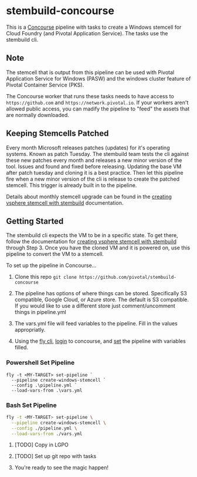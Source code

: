 # stembuild-concourse
This is a [Concourse](https://concourse-ci.org) pipeline with tasks to create a Windows stemcell for Cloud Foundry (and Pivotal Application Service). The tasks use the stembuild cli.

## Note
The stemcell that is output from this pipeline can be used with Pivotal Application Service for Windows (PASW) and the windows cluster feature of Pivotal Container Service (PKS).

The Concourse worker that runs these tasks needs to have access to `https://github.com` and `https://network.pivotal.io`. If your workers aren't allowed public access, you can madify the pipeline to "feed" the assets that are normally downloaded.

## Keeping Stemcells Patched
Every month Microsoft releases patches (updates) for it's operating systems. Known as patch Tuesday. The stembuild team tests the cli against these new patches every month and releases a new minor version of the tool. Issues and found and fixed before releasing. Updating the base VM after patch tuesday and cloning it is a best practice. Then let this pipeline fire when a new minor version of the cli is release to create the patched stemcell. This trigger is already built in to the pipeline.

Details about monthly stemcell upgrade can be found in the [creating vsphere stemcell with stembuild](https://docs.pivotal.io/pivotalcf/2-6/windows/create-vsphere-stemcell-automatically.html#upgrade-stemcell) documentation. 

## Getting Started
The stembuild cli expects the VM to be in a specific state. To get there, follow the documentation for [creating vsphere stemcell with stembuild](https://docs.pivotal.io/pivotalcf/2-6/windows/create-vsphere-stemcell-automatically.html) through Step 3. Once you have the cloned VM and it is powered on, use this pipeline to convert the VM to a stemcell.

To set up the pipeline in Concourse...

1. Clone this repo `git clone https://github.com/pivotal/stembuild-concourse`

1. The pipeline has options of where things can be stored. Specifically S3 compatible, Google Cloud, or Azure store. The default is S3 compatible. If you would like to use a different store just comment/uncomment things in pipeline.yml

1. The vars.yml file will feed variables to the pipeline. Fill in the values appropriatly.

1. Using the [fly cli](https://concourse-ci.org/fly.html), [login](https://concourse-ci.org/fly.html#fly-login) to concourse, and [set](https://concourse-ci.org/setting-pipelines.html#fly-set-pipeline) the pipeline with variables filled.

  ### Powershell Set Pipeline
  ```
  fly -t <MY-TARGET> set-pipeline `
    --pipeline create-windows-stemcell `
    --config .\pipeline.yml `
    --load-vars-from .\vars.yml
  ```

  ### Bash Set Pipeline
  ```bash
  fly -t <MY-TARGET> set-pipeline \
    --pipeline create-windows-stemcell \
    --config ./pipeline.yml \
    --load-vars-from ./vars.yml
  ```

1. [TODO] Copy in LGPO

1. [TODO] Set up git repo with tasks

1. You're ready to see the magic happen!
